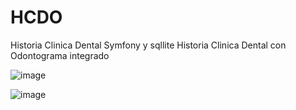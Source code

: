# HCDO
Historia Clinica Dental Symfony y sqllite
Historia Clinica Dental con Odontograma integrado

![image](https://github.com/Cesar312B/HCDO/assets/86753747/436842d2-36e1-4013-8f88-a9385147416c)

![image](https://github.com/Cesar312B/HCDO/assets/86753747/6efddb28-b132-4e48-8cdc-85a72b2392b3)





